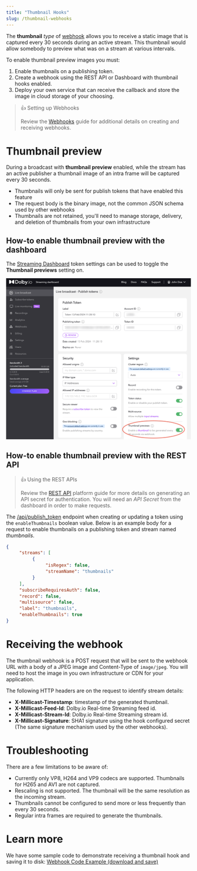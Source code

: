 ```yaml
---
title: "Thumbnail Hooks"
slug: /thumbnail-webhooks
---
```

The **thumbnail** _type_ of [webhook](/millicast/webhooks/index.md) allows you to receive a static image that is captured every 30 seconds during an active stream. This thumbnail would allow somebody to preview what was on a stream at various intervals.

To enable thumbnail preview images you must:

1. Enable thumbnails on a publishing token.
2. Create a webhook using the REST API or Dashboard with thumbnail hooks enabled.
3. Deploy your own service that can receive the callback and store the image in cloud storage of your choosing.

> 👍 Setting up Webhooks
> 
> Review the [Webhooks](/millicast/webhooks/index.md) guide for additional details on creating and receiving webhooks.

# Thumbnail preview

During a broadcast with **thumbnail preview** enabled, while the stream has an active publisher a thumbnail image of an intra frame will be captured every 30 seconds.

- Thumbnails will only be sent for publish tokens that have enabled this feature
- The request body is the binary image, not the common JSON schema used by other webhooks
- Thumbnails are not retained, you'll need to manage storage, delivery, and deletion of thumbnails from your own infrastructure

## How-to enable thumbnail preview with the dashboard

The [Streaming Dashboard](/millicast/streaming-dashboard/index.md) token settings can be used to toggle the **Thumbnail previews** setting on.


![](../assets/img/dashboard-publish-thumbnail-setting.png)



## How-to enable thumbnail preview with the REST API

> 👍 Using the REST APIs
> 
> Review the [REST API](/millicast/getting-started/using-rest-apis.md) platform guide for more details on generating an API secret for authentication. You will need an _API Secret_ from the dashboard in order to make requests.

The [/api/publish_token](../api/publish-token-v-1-create-token.api.mdx) endpoint when creating or updating a token using the `enableThumbnails` boolean value. Below is an example body for a request to enable thumbnails on a publishing token and stream named _thumbnails_.

```json
{
     "streams": [
          {
               "isRegex": false,
               "streamName": "thumbnails"
          }
     ],
     "subscribeRequiresAuth": false,
     "record": false,
     "multisource": false,
     "label": "thumbnails",
     "enableThumbnails": true
}
```

# Receiving the webhook

The thumbnail webhook is a POST request that will be sent to the webhook URL with a body of a JPEG image and Content-Type of `image/jpeg`. You will need to host the image in you own infrastructure or CDN for your application.

The following HTTP headers are on the request to identify stream details:

- **X-Millicast-Timestamp**: timestamp of the generated thumbnail.
- **X-Millicast-Feed-Id**: Dolby.io Real-time Streaming feed id.
- **X-Millicast-Stream-Id**: Dolby.io Real-time Streaming stream id.
- **X-Millicast-Signature**: SHA1 signature using the hook configured secret (The same signature mechanism used by the other webhooks).

# Troubleshooting

There are a few limitations to be aware of:

- Currently only VP8, H264 and VP9 codecs are supported. Thumbnails for H265 and AV1 are not captured.
- Rescaling is not supported. The thumbnail will be the same resolution as the incoming stream.
- Thumbnails cannot be configured to send more or less frequently than every 30 seconds.
- Regular intra frames are required to generate the thumbnails.

# Learn more

We have some sample code to demonstrate receiving a thumbnail hook and saving it to disk: [Webhook Code Example (download and save)](https://github.com/millicast/samples-millicast-webhooks)

